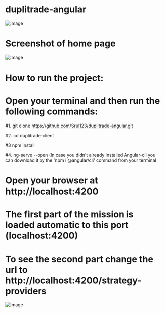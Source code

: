 # duplitrade-angular

![image](https://user-images.githubusercontent.com/31043411/201534834-c913710e-6bcb-4044-bdd1-97a51db1e309.png)

# Screenshot of home page
![image](https://user-images.githubusercontent.com/31043411/201534877-64adcfde-0552-4279-9761-c40a3fd1efea.png)

# How to run the project:
# Open your terminal and then run the following commands:


#1.  git clone https://github.com/Srul123/duplitrade-angular.git

#2.  cd duplitrade-client

#3 npm install

#4. ng-serve --open (In case you didn't already installed Angular-cli you can download it by the 'npm i @angular/cli' command from your terminal


# Open your browser at http://localhost:4200


# The first part of the mission is loaded automatic to this port (localhost:4200)

# To see the second part change the url to http://localhost:4200/strategy-providers

![image](https://user-images.githubusercontent.com/31043411/201535058-6efadcd9-419c-4580-812c-868c19d2c8d0.png)



